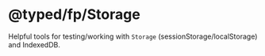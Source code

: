 # @typed/fp/Storage

Helpful tools for testing/working with `Storage` (sessionStorage/localStorage) and IndexedDB. 
